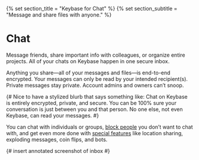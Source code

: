 {% set section_title = "Keybase for Chat" %}
{% set section_subtitle = "Message and share files with anyone." %}

# Chat
Message friends, share important info with colleagues, or organize entire projects. All of your chats on Keybase happen in one secure inbox. 

Anything you share—all of your messages and files—is end-to-end encrypted. Your messages can only be read by your intended recipient(s). Private messages stay private. Account admins and owners can’t snoop. 

{# Nice to have a stylized blurb that says something like: Chat on Keybase is entirely encrypted, private, and secure. You can be 100% sure your conversation is just between you and that person. No one else, not even Keybase, can read your messages. #}

You can chat with individuals or groups, [block people](/chat/blocking) you don’t want to chat with, and get even more done with [special features](/chat/special-features) like location sharing, exploding messages, coin flips, and bots.

{# insert annotated screenshot of inbox #}

